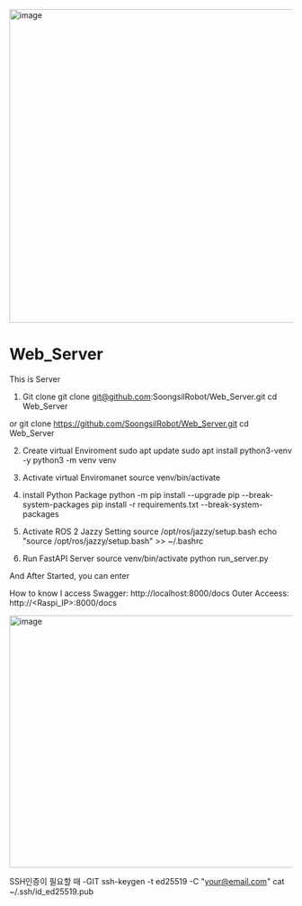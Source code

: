 
<img width="981" height="558" alt="image" src="https://github.com/user-attachments/assets/ae253110-b621-49e4-8554-89922ec4fc9b" />


# Web_Server
This is Server

1. Git clone
git clone git@github.com:SoongsilRobot/Web_Server.git
cd Web_Server

or 
git clone https://github.com/SoongsilRobot/Web_Server.git
cd Web_Server

2. Create virtual Enviroment
sudo apt update
sudo apt install python3-venv -y
python3 -m venv venv

3. Activate virtual Enviromanet
source venv/bin/activate

4. install Python Package
python -m pip install --upgrade pip --break-system-packages
pip install -r requirements.txt --break-system-packages

5. Activate ROS 2 Jazzy Setting
source /opt/ros/jazzy/setup.bash
echo "source /opt/ros/jazzy/setup.bash" >> ~/.bashrc

6. Run FastAPI Server
source venv/bin/activate
python run_server.py

And After Started, you can enter 

How to know I access
Swagger: http://localhost:8000/docs
Outer Acceess: http://<Raspi_IP>:8000/docs

<img width="806" height="449" alt="image" src="https://github.com/user-attachments/assets/05999c37-29ce-4894-a7c9-da1110e7266b" />


SSH인증이 필요할 때 -GIT
ssh-keygen -t ed25519 -C "your@email.com"
cat ~/.ssh/id_ed25519.pub

